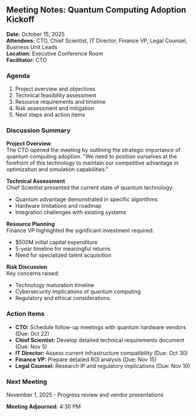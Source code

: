 ## Meeting Notes: Quantum Computing Adoption Kickoff

**Date:** October 15, 2025  
**Attendees:** CTO, Chief Scientist, IT Director, Finance VP, Legal Counsel, Business Unit Leads  
**Location:** Executive Conference Room  
**Facilitator:** CTO  

### Agenda
1. Project overview and objectives
2. Technical feasibility assessment
3. Resource requirements and timeline
4. Risk assessment and mitigation
5. Next steps and action items

### Discussion Summary

**Project Overview**  
The CTO opened the meeting by outlining the strategic importance of quantum computing adoption. "We need to position ourselves at the forefront of this technology to maintain our competitive advantage in optimization and simulation capabilities."

**Technical Assessment**  
Chief Scientist presented the current state of quantum technology:  
- Quantum advantage demonstrated in specific algorithms  
- Hardware limitations and roadmap  
- Integration challenges with existing systems  

**Resource Planning**  
Finance VP highlighted the significant investment required:  
- $500M initial capital expenditure  
- 5-year timeline for meaningful returns  
- Need for specialized talent acquisition  

**Risk Discussion**  
Key concerns raised:  
- Technology maturation timeline  
- Cybersecurity implications of quantum computing  
- Regulatory and ethical considerations  

### Action Items
- **CTO:** Schedule follow-up meetings with quantum hardware vendors (Due: Oct 22)  
- **Chief Scientist:** Develop detailed technical requirements document (Due: Nov 5)  
- **IT Director:** Assess current infrastructure compatibility (Due: Oct 30)  
- **Finance VP:** Prepare detailed ROI analysis (Due: Nov 15)  
- **Legal Counsel:** Research IP and regulatory implications (Due: Nov 10)  

### Next Meeting
November 1, 2025 - Progress review and vendor presentations

**Meeting Adjourned:** 4:30 PM